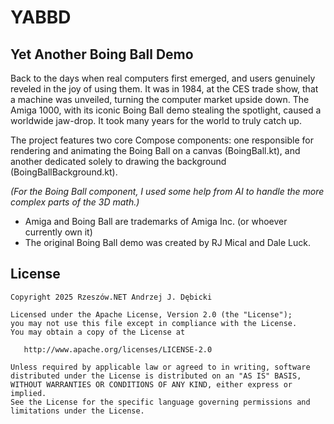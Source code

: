 # YABBD

## Yet Another Boing Ball Demo

Back to the days when real computers first emerged, and users genuinely reveled in the joy of using them. It was in 1984, at the CES trade show, that a machine was unveiled, turning the computer market upside down. The Amiga 1000, with its iconic Boing Ball demo stealing the spotlight, caused a worldwide jaw-drop. It took many years for the world to truly catch up.

The project features two core Compose components: one responsible for rendering and animating the Boing Ball on a canvas (BoingBall.kt), and another dedicated solely to drawing the background (BoingBallBackground.kt).

*(For the Boing Ball component, I used some help from AI to handle the more complex parts of the 3D math.)*

- Amiga and Boing Ball are trademarks of Amiga Inc. (or whoever currently own it)
- The original Boing Ball demo was created by RJ Mical and Dale Luck.

## License

    Copyright 2025 Rzeszów.NET Andrzej J. Dębicki

    Licensed under the Apache License, Version 2.0 (the "License");
    you may not use this file except in compliance with the License.
    You may obtain a copy of the License at

       http://www.apache.org/licenses/LICENSE-2.0

    Unless required by applicable law or agreed to in writing, software
    distributed under the License is distributed on an "AS IS" BASIS,
    WITHOUT WARRANTIES OR CONDITIONS OF ANY KIND, either express or implied.
    See the License for the specific language governing permissions and
    limitations under the License.
